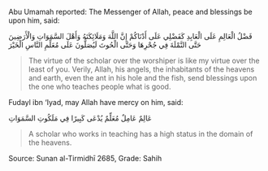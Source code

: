 Abu Umamah reported: The Messenger of Allah, peace and blessings be upon him, said:

فَضْلُ الْعَالِمِ عَلَى الْعَابِدِ كَفَضْلِي عَلَى أَدْنَاكُمْ إِنَّ اللَّهَ وَمَلَائِكَتَهُ وَأَهْلَ السَّمَوَاتِ وَالْأَرَضِينَ حَتَّى النَّمْلَةَ فِي جُحْرِهَا وَحَتَّى الْحُوتَ لَيُصَلُّونَ عَلَى مُعَلِّمِ النَّاسِ الْخَيْرَ

> The virtue of the scholar over the worshiper is like my virtue over the least of you. Verily, Allah, his angels, the inhabitants of the heavens and earth, even the ant in his hole and the fish, send blessings upon the one who teaches people what is good.

Fudayl ibn ‘Iyad, may Allah have mercy on him, said:

عَالِمٌ عَامِلٌ مُعَلِّمٌ يُدْعَى كَبِيرًا فِي مَلَكُوتِ السَّمَوَاتِ

> A scholar who works in teaching has a high status in the domain of the heavens.

Source: Sunan al-Tirmidhī 2685, Grade: Sahih
